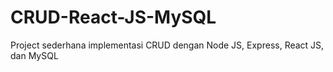 # CRUD-React-JS-MySQL
Project sederhana implementasi CRUD dengan Node JS, Express, React JS, dan MySQL
